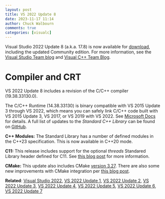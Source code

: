 ```yaml
---
layout: post
title: VS 2022 Update 8
date: 2023-11-17 11:14
author: Chuck Walbourn
comments: true
categories: [visualc]
---
```


Visual Studio 2022 Update 8 (a.k.a. 17.8) is now available for [download](https://visualstudio.microsoft.com/downloads/), including the updated Community edition. For more information, see the [Visual Studio Team blog](https://devblogs.microsoft.com/visualstudio/visual-studio-17-8-now-available/) and [Visual C++ Team Blog](https://devblogs.microsoft.com/cppblog/whats-new-for-cpp-developers-in-visual-studio-2022-17-8/).

<!--more-->

<h1>Compiler and CRT</h1>

VS 2022 Update 8 includes a revision of the C/C++ compiler (19.38.33130.0).

The C/C++ Runtime (14.38.33130) is binary compatible with VS 2015 Update 3 through VS 2022, which means you can safely link C/C++ code built with VS 2015 Update 3, VS 2017, or VS 2019 with VS 2022. See [Microsoft Docs](https://docs.microsoft.com/cpp/porting/binary-compat-2015-2017?view=msvc-170) for details. A full list of updates to the *Standard C++ Library* can be found on [GitHub](https://github.com/microsoft/STL/wiki/Changelog#vs-2022-178).

<strong>C++ Modules:</strong> The Standard Library has a number of defined modules in the C++23 specification. This is now available in C++20 mode.

<strong>C11:</strong> This release includes support for the optional *threads* Standared Library header defined for C11. See [this blog post](https://devblogs.microsoft.com/cppblog/c11-threads-in-visual-studio-2022-version-17-8-preview-2/) for more information.

<strong>CMake:</strong> This update also includes CMake [version 3.27](https://cmake.org/cmake/help/latest/release/3.27.html). There are also some new improvements with CMake integration per [this blog post](https://devblogs.microsoft.com/cppblog/enhancing-the-cmake-targets-view-in-visual-studio/).

<strong>Related</strong>: <a href="https://walbourn.github.io/visual-studio-2022/">Visual Studio 2022</a>, <a href="https://walbourn.github.io/vs-2022-update-1/">VS 2022 Update 1</a>, <a href="https://walbourn.github.io/vs-2022-update-2/">VS 2022 Update 2</a>, <a href="https://walbourn.github.io/vs-2022-update-3/">VS 2022 Update 3</a>, <a href="https://walbourn.github.io/vs-2022-update-4/">VS 2022 Update 4</a>, <a href="https://walbourn.github.io/vs-2022-update-5/">VS 2022 Update 5</a>, <a href="https://walbourn.github.io/vs-2022-update-6/">VS 2022 Update 6</a>, <a href="https://walbourn.github.io/vs-2022-update-7/">VS 2022 Update 7</a>

